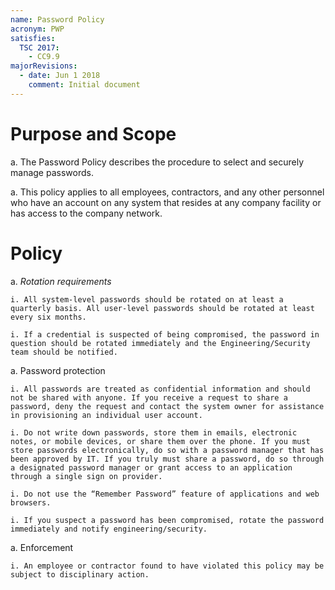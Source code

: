 ```yaml
---
name: Password Policy
acronym: PWP
satisfies:
  TSC 2017:
    - CC9.9
majorRevisions:
  - date: Jun 1 2018
    comment: Initial document
---
```


# Purpose and Scope 

a. The Password Policy describes the procedure to select and securely manage passwords. 

a. This policy applies to all employees, contractors, and any other personnel who have an account on any system that resides at any company facility or has access to the company network.  

# Policy

a. *Rotation requirements* 

    i. All system-level passwords should be rotated on at least a quarterly basis. All user-level passwords should be rotated at least every six months. 

    i. If a credential is suspected of being compromised, the password in question should be rotated immediately and the Engineering/Security team should be notified. 

a. Password protection

    i. All passwords are treated as confidential information and should not be shared with anyone. If you receive a request to share a password, deny the request and contact the system owner for assistance in provisioning an individual user account. 

    i. Do not write down passwords, store them in emails, electronic notes, or mobile devices, or share them over the phone. If you must store passwords electronically, do so with a password manager that has been approved by IT. If you truly must share a password, do so through a designated password manager or grant access to an application through a single sign on provider. 

    i. Do not use the “Remember Password” feature of applications and web browsers. 

    i. If you suspect a password has been compromised, rotate the password immediately and notify engineering/security. 

a. Enforcement

    i. An employee or contractor found to have violated this policy may be subject to disciplinary action. 


